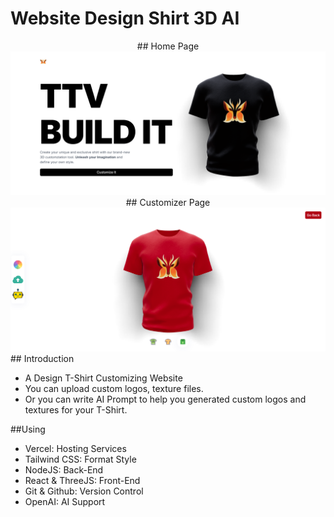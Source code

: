 # Website Design Shirt 3D AI

<div align=center>
    ## Home Page
</div>
<div align=center>
    <a href="https://ttv-fe-design-shirt-ai.vercel.app/"><img src="./client/src/assets/home.png" /></a>
</div>
<div align=center>
    ## Customizer Page
</div>
<div align=center>
    <a href="https://ttv-fe-design-shirt-ai.vercel.app/"><img src="./client/src/assets/custom.png" /></a>
</div>
## Introduction

- A Design T-Shirt Customizing Website
- You can upload custom logos, texture files.
- Or you can write AI Prompt to help you generated custom logos and textures for your T-Shirt.

##Using

- Vercel: Hosting Services
- Tailwind CSS: Format Style
- NodeJS: Back-End
- React & ThreeJS: Front-End
- Git & Github: Version Control
- OpenAI: AI Support

[website]: https://ttv-fe-design-shirt-ai.vercel.app/
